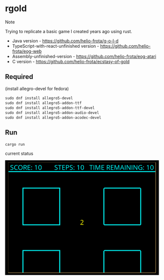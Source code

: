 # rgold

> [!NOTE]
> Trying to replicate a basic game I created years ago using rust.
>
> * Java version - <https://github.com/helio-frota/g-o-l-d>
> * TypeScript-with-react-unfinished version - <https://github.com/helio-frota/eog-web>
> * Assembly-unfinished-version - <https://github.com/helio-frota/eog-atari>
> * C version - <https://github.com/helio-frota/ecstasy-of-gold>

## Required

(install allegro-devel for fedora)

```console
sudo dnf install allegro5-devel
sudo dnf install allegro5-addon-ttf
sudo dnf install allegro5-addon-ttf-devel
sudo dnf install allegro5-addon-audio-devel
sudo dnf install allegro5-addon-acodec-devel
```

## Run

```console
cargo run
```

current status

![current status](status.png)
